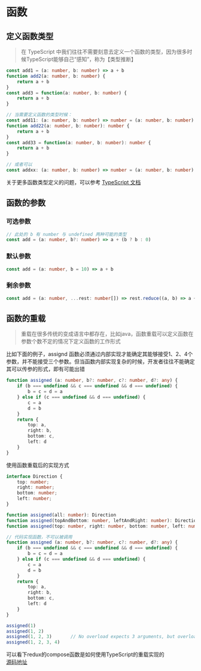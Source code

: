 # 函数

## 定义函数类型
> 在 TypeScript 中我们往往不需要刻意去定义一个函数的类型，因为很多时候TypeScript能够自己“感知”，称为【类型推断】
```ts
const add1 = (a: number, b: number) => a + b
function add2(a: number, b: number) {
    return a + b
}
const add3 = function(a: number, b: number) {
    return a + b
}

// 当需要定义函数的类型时候：
const add11: (a: number, b: number) => number = (a: number, b: number) => a + b
function add22(a: number, b: number): number {
    return a + b
}
const add33 = function(a: number, b: number): number {
    return a + b
}

// 或者可以
const addxx: (a: number, b: number) => number = (a: number, b: number) => a + b
```

关于更多函数类型定义的问题，可以参考 [TypeScript 文档](https://www.tslang.cn/docs/handbook/functions.html)

## 函数的参数

### 可选参数
```ts
// 此处的 b 有 number 与 undefined 两种可能的类型
const add = (a: number, b?: number) => a + (b ? b : 0)
```

### 默认参数
```ts
const add = (a: number, b = 10) => a + b
```

### 剩余参数
```ts
const add = (a: number, ...rest: number[]) => rest.reduce((a, b) => a + b, a)
```

## 

## 函数的重载
> 重载在很多传统的变成语言中都存在，比如java，函数重载可以定义函数在参数个数不定的情况下定义函数的工作形式

比如下面的例子，assignd 函数必须通过内部实现才能确定其能够接受1、2、4个参数，并不能接受三个参数。但当函数内部实现复杂的时候，开发者往往不能确定其可以传参的形式，即有可能出错

```ts
function assigned (a: number, b?: number, c?: number, d?: any) {
    if (b === undefined && c === undefined && d === undefined) {
        b = c = d = a
    } else if (c === undefined && d === undefined) {
        c = a
        d = b
    }
    return {
        top: a,
        right: b,
        bottom: c,
        left: d
    }
}
```

使用函数重载后的实现方式

```ts
interface Direction {
    top: number;
    right: number;
    bottom: number;
    left: number;
}

function assigned(all: number): Direction
function assigned(topAndBottom: number, leftAndRight: number): Direction
function assigned(top: number, right: number, bottom: number, left: number): Direction

// 代码实现函数，不可以被调用
function assigned (a: number, b?: number, c?: number, d?: any) {
    if (b === undefined && c === undefined && d === undefined) {
        b = c = d = a
    } else if (c === undefined && d === undefined) {
        c = a
        d = b
    }
    return {
        top: a,
        right: b,
        bottom: c,
        left: d
    }
}

assigned(1)
assigned(1, 2)
assigned(1, 2, 3)       // No overload expects 3 arguments, but overloads do exist that expect either 2 or 4 arguments.ts(2575)
assigned(1, 2, 3, 4)
```

可以看下redux的compose函数是如何使用TypeScript的重载实现的  
[源码地址](https://github.com/reduxjs/redux/blob/master/src/compose.ts)
